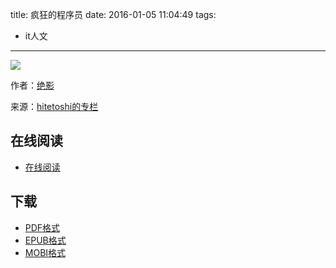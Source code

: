 title: 疯狂的程序员
date: 2016-01-05 11:04:49
tags:
  - it人文
---

![](https://ek8whxe.cloudimg.io/s/width/226/https://www.gitbook.com/cover/book/wizardforcel/feng-kuang-de-cheng-xu-yuan.jpg?build=1451962654954&v=12.0.2)

作者：[绝影](http://my.csdn.net/hitetoshi)

来源：[hitetoshi的专栏](http://blog.csdn.net/hitetoshi)

<!--more-->

## 在线阅读 ##

+ [在线阅读](https://www.gitbook.com/book/wizardforcel/feng-kuang-de-cheng-xu-yuan/details)

## 下载 ##

+ [PDF格式](https://www.gitbook.com/download/pdf/book/wizardforcel/feng-kuang-de-cheng-xu-yuan)
+ [EPUB格式](https://www.gitbook.com/download/epub/book/wizardforcel/feng-kuang-de-cheng-xu-yuan)
+ [MOBI格式](https://www.gitbook.com/download/mobi/book/wizardforcel/feng-kuang-de-cheng-xu-yuan)